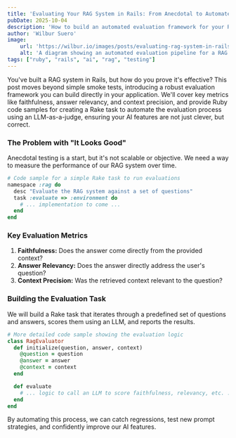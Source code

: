 ```yaml
---
title: 'Evaluating Your RAG System in Rails: From Anecdotal to Automated'
pubDate: 2025-10-04
description: 'How to build an automated evaluation framework for your RAG system in Rails to ensure your AI features are not just clever, but correct.'
author: 'Wilbur Suero'
image:
    url: 'https://wilbur.io/images/posts/evaluating-rag-system-in-rails.png'
    alt: 'A diagram showing an automated evaluation pipeline for a RAG system.'
tags: ["ruby", "rails", "ai", "rag", "testing"]
---
```


You've built a RAG system in Rails, but how do you prove it's effective? This post moves beyond simple smoke tests, introducing a robust evaluation framework you can build directly in your application. We'll cover key metrics like faithfulness, answer relevancy, and context precision, and provide Ruby code samples for creating a Rake task to automate the evaluation process using an LLM-as-a-judge, ensuring your AI features are not just clever, but correct.

### The Problem with "It Looks Good"

Anecdotal testing is a start, but it's not scalable or objective. We need a way to measure the performance of our RAG system over time.

```ruby
# Code sample for a simple Rake task to run evaluations
namespace :rag do
  desc "Evaluate the RAG system against a set of questions"
  task :evaluate => :environment do
    # ... implementation to come ...
  end
end
```

### Key Evaluation Metrics

1.  **Faithfulness:** Does the answer come directly from the provided context?
2.  **Answer Relevancy:** Does the answer directly address the user's question?
3.  **Context Precision:** Was the retrieved context relevant to the question?

### Building the Evaluation Task

We will build a Rake task that iterates through a predefined set of questions and answers, scores them using an LLM, and reports the results.

```ruby
# More detailed code sample showing the evaluation logic
class RagEvaluator
  def initialize(question, answer, context)
    @question = question
    @answer = answer
    @context = context
  end

  def evaluate
    # ... logic to call an LLM to score faithfulness, relevancy, etc. ...
  end
end
```

By automating this process, we can catch regressions, test new prompt strategies, and confidently improve our AI features.
